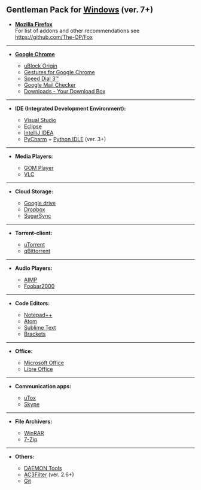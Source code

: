 ## Gentleman Pack for [Windows](https://windows.microsoft.com/en-us/windows/downloads) (ver. 7+)
* [**Mozilla Firefox**](https://www.mozilla.org/firefox/new/?scene=2#download-fx)<br>
 For list of addons and other recommendations see https://github.com/The-OP/Fox


------------------------------------------------------------------------

* [**Google Chrome**](http://www.google.com.ua/intl/us/chrome/browser/desktop/index.html)

	- [uBlock Origin](https://chrome.google.com/webstore/detail/ublock-origin/cjpalhdlnbpafiamejdnhcphjbkeiagm?hl=en-US)
	- [Gestures for Google Chrome](https://chrome.google.com/webstore/detail/gestures-for-google-chrom/jpkfjicglakibpenojifdiepckckakgk?hl=en)
	- [Speed Dial 3™](https://chrome.google.com/webstore/detail/speed-dial-3/hfgjjcbbihjnpdommbepdkpfnkkapnbh?hl=en-US)
	- [Google Mail Checker](https://chrome.google.com/webstore/detail/google-mail-checker/mihcahmgecmbnbcchbopgniflfhgnkff?hl=en)
	- [Downloads - Your Download Box](https://chrome.google.com/webstore/detail/downloads-your-download-b/gjihnjejboipjmadkpmknccijhibnpfe?hl=en-US)

------------------------------------------------------------------------

* **IDE (Integrated Development Environment):**

	- [Visual Studio](https://www.visualstudio.com/en-us/downloads/download-visual-studio-vs.aspx)
	- [Eclipse](https://www.eclipse.org/downloads/)
	- [IntelliJ IDEA](https://www.jetbrains.com/idea/download/)
	- [PyCharm](https://www.jetbrains.com/pycharm/download/) + [Python IDLE](https://www.python.org/downloads/) (ver. 3+)

------------------------------------------------------------------------

* **Media Players:**

	- [GOM Player](http://player.gomlab.com/eng/download/)
	- [VLC](http://www.videolan.org/vlc/)

------------------------------------------------------------------------

* **Cloud Storage:**

	- [Google drive](https://www.google.com/intl/en/drive/download/)
	- [Dropbox](https://www.dropbox.com/downloading)
	- [SugarSync](https://www.sugarsync.com/)

------------------------------------------------------------------------

* **Torrent-client:**

	- [uTorrent](http://www.utorrent.com/intl/ru/downloads/win)
	- [qBittorrent](http://www.qbittorrent.org/download.php)

------------------------------------------------------------------------

* **Audio Players:**

	- [AIMP](http://www.aimp.ru/index.php?do=download)
	- [Foobar2000](http://www.foobar2000.org/download)

------------------------------------------------------------------------

* **Code Editors:**

	- [Notepad++](http://notepad-plus-plus.org/download/)
	- [Atom](https://atom.io/)
	- [Sublime Text](http://www.sublimetext.com/2)
	- [Brackets](http://brackets.io/)

------------------------------------------------------------------------

* **Office:**

	- [Microsoft Office](https://products.office.com/ru-ru/home)
	- [Libre Office](https://libreoffice.org/)

------------------------------------------------------------------------

* **Communication apps:**

	- [uTox](https://utox.org/)
	- [Skype](http://www.skype.com/en/download-skype/skype-for-computer/)

------------------------------------------------------------------------

* **File Archivers:**

	- [WinRAR](http://www.win-rar.ru/download/)
	- [7-Zip](http://www.7-zip.org/)

------------------------------------------------------------------------

* **Others:**

	- [DAEMON Tools](https://www.daemon-tools.cc/downloads)
	- [AC3Filter](http://www.ac3filter.net/wiki/Download_AC3Filter) (ver. 2.6+)
	- [Git](https://git-scm.com/)

